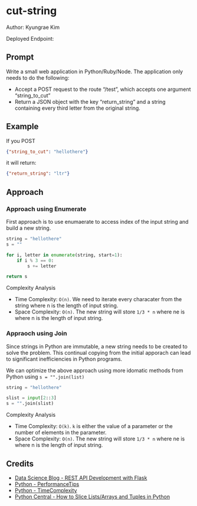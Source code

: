 # cut-string

Author: Kyungrae Kim

Deployed Endpoint:

## Prompt

Write a small web application in Python/Ruby/Node. The application only needs to do the following:

* Accept a POST request to the route “/test”, which accepts one argument “string_to_cut”
* Return a JSON object with the key “return_string” and a string containing every third letter from the original string.

## Example

If you POST

```json
{"string_to_cut": "hellothere"}
```

it will return:

```json
{"return_string": "ltr"}
```

## Approach

### Approach using Enumerate

First approach is to use enumaerate to access index of the input string and build a new string.

```Python
string = "hellothere"
s = ""

for i, letter in enumerate(string, start=1):
    if i % 3 == 0:
        s += letter

return s
```

Complexity Analysis

* Time Complexity: ```O(n)```. We need to iterate every characater from the string where n is the length of input string.
* Space Complexity: ```O(n)```. The new string will store  ```1/3 * n``` where ne is where n is the length of input string.

### Appraoch using Join

Since strings in Python are immutable, a new string needs to be created to solve the problem. This continual copying from the initial apporach can lead to significant inefficiencies in Python programs.

We can optimize the above approach using more idomatic methods from Python using ```s = "".join(list)```

```Python
string = "hellothere"

slist = input[2::3]
s = "".join(slist)
```

Complexity Analysis

* Time Complexity: ```O(k)```. ```k``` is either the value of a parameter or the number of elements in the parameter.
* Space Complexity: ```O(n)```. The new string will store  ```1/3 * n``` where ne is where n is the length of input string.

## Credits

* [Data Science Blog - REST API Development with Flask](https://www.datascienceblog.net/post/programming/flask-api-development/)
* [Python - PerformanceTips](https://wiki.python.org/moin/PythonSpeed/PerformanceTips)
* [Python - TimeComplexity](https://wiki.python.org/moin/TimeComplexity#list)
* [Python Central - How to Slice Lists/Arrays and Tuples in Python](https://www.pythoncentral.io/how-to-slice-listsarrays-and-tuples-in-python/)
